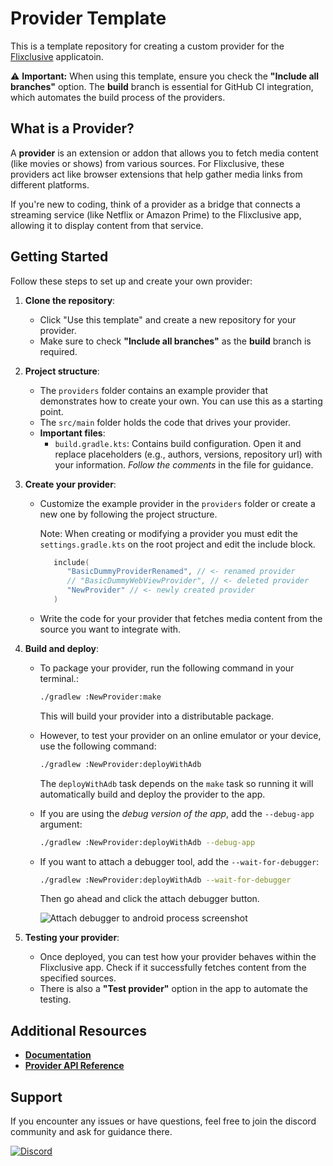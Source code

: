# Provider Template

This is a template repository for creating a custom provider for the [Flixclusive](https://github.com/flixclusiveorg/Flixclusive) applicatoin.

⚠️ **Important:** When using this template, ensure you check the **"Include all branches"** option. The **build** branch is essential for GitHub CI integration, which automates the build process of the providers.

## What is a Provider?

A **provider** is an extension or addon that allows you to fetch media content (like movies or shows) from various sources. For Flixclusive, these providers act like browser extensions that help gather media links from different platforms.

If you're new to coding, think of a provider as a bridge that connects a streaming service (like Netflix or Amazon Prime) to the Flixclusive app, allowing it to display content from that service.

## Getting Started

Follow these steps to set up and create your own provider:

1. **Clone the repository**:
   - Click "Use this template" and create a new repository for your provider.
   - Make sure to check **"Include all branches"** as the **build** branch is required.

2. **Project structure**:
   - The `providers` folder contains an example provider that demonstrates how to create your own. You can use this as a starting point.
   - The `src/main` folder holds the code that drives your provider.
   - **Important files**:
      - `build.gradle.kts`: Contains build configuration. Open it and replace placeholders (e.g., authors, versions, repository url) with your information. _Follow the comments_ in the file for guidance.

3. **Create your provider**:
   - Customize the example provider in the `providers` folder or create a new one by following the project structure.

     Note: When creating or modifying a provider you must edit the `settings.gradle.kts` on the root project and edit the include block.
     ```kotlin
        include(    
           "BasicDummyProviderRenamed", // <- renamed provider
           // "BasicDummyWebViewProvider", // <- deleted provider
           "NewProvider" // <- newly created provider
        )
     ```
   - Write the code for your provider that fetches media content from the source you want to integrate with.

4. **Build and deploy**:
   - To package your provider, run the following command in your terminal.:
     ```bash
     ./gradlew :NewProvider:make
     ```
     This will build your provider into a distributable package.

   - However, to test your provider on an online emulator or your device, use the following command:
     ```bash
     ./gradlew :NewProvider:deployWithAdb
     ``` 
     The `deployWithAdb` task depends on the `make` task so running it will automatically build and deploy the provider to the app.

   - If you are using the _debug version of the app_, add the `--debug-app` argument:
     ```bash
     ./gradlew :NewProvider:deployWithAdb --debug-app
     ```

   - If you want to attach a debugger tool, add the `--wait-for-debugger`:
     ```bash
     ./gradlew :NewProvider:deployWithAdb --wait-for-debugger
     ```
     Then go ahead and click the attach debugger button.
   
     <img src="https://i.imgur.com/d1k3ZZD.png" alt="Attach debugger to android process screenshot">

5. **Testing your provider**:
   - Once deployed, you can test how your provider behaves within the Flixclusive app. Check if it successfully fetches content from the specified sources.
   - There is also a **"Test provider"** option in the app to automate the testing.

## Additional Resources

- [**Documentation**](https://flixclusiveorg.github.io/provider-docs/)
- [**Provider API Reference**](https://flixclusiveorg.github.io/core-stubs/)

## Support

If you encounter any issues or have questions, feel free to join the discord community and ask for guidance there.

<a href="https://discord.gg/7yPSPveReu"><img src="https://img.shields.io/discord/1255770492049162240?label=discord&labelColor=7289da&color=2c2f33&style=for-the-badge" alt="Discord"></a>
